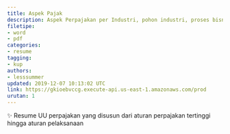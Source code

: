 ```yaml
---
title: Aspek Pajak
description: Aspek Perpajakan per Industri, pohon industri, proses bisnis
filetipe: 
- word
- pdf
categories:
- resume
tagging:
- kup
authors:
- lesssummer
updated: 2019-12-07 10:13:02 UTC
link: https://gkioebvccg.execute-api.us-east-1.amazonaws.com/prod
urutan: 1
---
```


✨ Resume UU perpajakan yang disusun dari aturan perpajakan tertinggi hingga aturan pelaksanaan